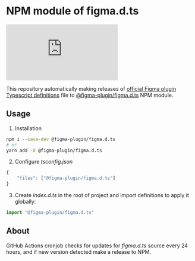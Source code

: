 # NPM module of figma.d.ts
[![npm](https://img.shields.io/npm/v/@figma-plugin/figma.d.ts?logo=npm&cacheSeconds=1800)](https://www.npmjs.com/package/@figma-plugin/figma.d.ts)

This repository automatically making releases of [official Figma plugin Typescript definitions](https://www.figma.com/plugin-docs/api/typings/) file to [@figma-plugin/figma.d.ts](https://www.npmjs.com/package/@figma-plugin/figma.d.ts) NPM module.

## Usage

1. Installation
```sh
npm i --save-dev @figma-plugin/figma.d.ts
# or
yarn add -D @figma-plugin/figma.d.ts
```
2. Configure _tsconfig.json_
```js
{
	"files": ["@figma-plugin/figma.d.ts"]
}
```
3. Create _index.d.ts_ in the root of project and import definitions to apply it globally:
```ts
import "@figma-plugin/figma.d.ts"
```

## About

GitHub Actions cronjob checks for updates for _figma.d.ts_ source every 24 hours, and if new version detected make a release to NPM.